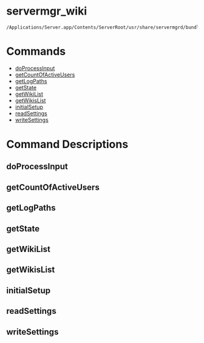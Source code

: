 # servermgr_wiki

```console
/Applications/Server.app/Contents/ServerRoot/usr/share/servermgrd/bundles/servermgr_wiki.bundle/Contents/MacOS/servermgr_wiki
```

# Commands

* [doProcessInput](https://github.com/erikberglund/servermgr_commands/blob/master/servermgr_wiki.md#doprocessinput)
* [getCountOfActiveUsers](https://github.com/erikberglund/servermgr_commands/blob/master/servermgr_wiki.md#getcountofactiveusers)
* [getLogPaths](https://github.com/erikberglund/servermgr_commands/blob/master/servermgr_wiki.md#getlogpaths)
* [getState](https://github.com/erikberglund/servermgr_commands/blob/master/servermgr_wiki.md#getstate)
* [getWikiList](https://github.com/erikberglund/servermgr_commands/blob/master/servermgr_wiki.md#getwikilist)
* [getWikisList](https://github.com/erikberglund/servermgr_commands/blob/master/servermgr_wiki.md#getwikislist)
* [initialSetup](https://github.com/erikberglund/servermgr_commands/blob/master/servermgr_wiki.md#initialsetup)
* [readSettings](https://github.com/erikberglund/servermgr_commands/blob/master/servermgr_wiki.md#readsettings)
* [writeSettings](https://github.com/erikberglund/servermgr_commands/blob/master/servermgr_wiki.md#writesettings)

# Command Descriptions

## doProcessInput

## getCountOfActiveUsers

## getLogPaths

## getState

## getWikiList

## getWikisList

## initialSetup

## readSettings

## writeSettings

